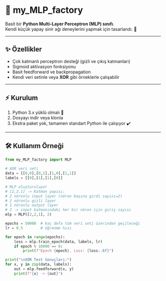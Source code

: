 # 🧠 my_MLP_factory

Basit bir **Python Multi-Layer Perceptron (MLP) sınıfı**.  
Kendi küçük yapay sinir ağı deneylerini yapmak için tasarlandı. 🎯

---

## ✨ Özellikler

- Çok katmanlı perceptron desteği (gizli ve çıkış katmanları)
- Sigmoid aktivasyon fonksiyonu
- Basit feedforward ve backpropagation
- Kendi veri setinle veya **XOR** gibi örneklerle çalışabilir

---

## ⚡ Kurulum

1. Python 3.x yüklü olmalı 🐍  
2. Dosyayı indir veya klonla  
3. Ekstra paket yok, tamamen standart Python ile çalışıyor ✔️

---

## 🛠️ Kullanım Örneği

```python
from my_MLP_factory import MLP

# XOR veri seti
data = [[0,0],[0,1],[1,0],[1,1]]
labels = [[0],[1],[1],[0]]

# MLP oluşturuluyor
# [2,2,1] -> Katman yapısı:
# 2 nöronlu input layer (nöron başına girdi sayısı=2)
# 2 nöronlu gizli layer
# 1 nöronlu output layer
# 2 -> input katmanındaki her bir nöron için giriş sayısı
mlp = MLP([2,2,1], 2)

epochs = 50000  # kaç defa tüm veri seti üzerinden geçileceği
lr = 0.5        # öğrenme hızı

for epoch in range(epochs):
    loss = mlp.train_epoch(data, labels, lr)
    if epoch % 10000 == 0:
        print(f"Epoch {epoch}, Loss: {loss:.6f}")

print("\nXOR Test Sonuçları:")
for x, y in zip(data, labels):
    out = mlp.feedforward(x, y)
    print(f"{x} -> {out}")
